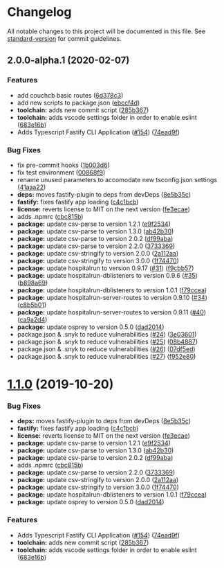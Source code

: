 # Changelog

All notable changes to this project will be documented in this file. See [standard-version](https://github.com/conventional-changelog/standard-version) for commit guidelines.

## 2.0.0-alpha.1 (2020-02-07)


### Features

* add couchcb basic routes ([6d378c3](https://github.com/HospitalRun/hospitalrun-server/commit/6d378c37919a34c5e7934471be95d6d0c36fb7e7))
* add new scripts to package.json ([ebccf4d](https://github.com/HospitalRun/hospitalrun-server/commit/ebccf4dcb12848db27db3358ad94d3fe6b73e4a2))
* **toolchain:** adds new commit script ([285b367](https://github.com/HospitalRun/hospitalrun-server/commit/285b3670461ed9f7667389b288eac91025c19463))
* **toolchain:** adds vscode settings folder in order to enable eslint ([683e16b](https://github.com/HospitalRun/hospitalrun-server/commit/683e16b563a055e3a896aba4f58629d9d1c2fa44))
* Adds Typescript Fastify CLI Application ([#154](https://github.com/HospitalRun/hospitalrun-server/issues/154)) ([74ead9f](https://github.com/HospitalRun/hospitalrun-server/commit/74ead9f76c7011ab3a894838e04e9a7735250866))


### Bug Fixes

* fix pre-commit hooks ([1b003d6](https://github.com/HospitalRun/hospitalrun-server/commit/1b003d6de444c502400e8df104c5e0a8156119cb))
* fix test environment ([00868f9](https://github.com/HospitalRun/hospitalrun-server/commit/00868f95e96e35994f3595aaa966490986a69548))
* rename unused parameters to accomodate new tsconfig.json settings ([41aaa22](https://github.com/HospitalRun/hospitalrun-server/commit/41aaa22cbe7be5d64ede2a70168a1f2490f2311e))
* **deps:** moves fastify-plugin to deps from devDeps ([8e5b35c](https://github.com/HospitalRun/hospitalrun-server/commit/8e5b35c84d4d13378d5631b2810830f17298e25f))
* **fastify:** fixes fastify app loading ([c4c1bcb](https://github.com/HospitalRun/hospitalrun-server/commit/c4c1bcb9ce288f0a366b2548d159a9c04601dae0))
* **license:** reverts license to MIT on the next version ([fe3ecae](https://github.com/HospitalRun/hospitalrun-server/commit/fe3ecae61a657adc61417bf7a62c712a261829ff))
* adds .npmrc ([cbc815b](https://github.com/HospitalRun/hospitalrun-server/commit/cbc815be9aa0c879075f02eb70724ef5943eb346))
* **package:** update csv-parse to version 1.2.1 ([e9f2534](https://github.com/HospitalRun/hospitalrun-server/commit/e9f25348688f0b9bd5a95028e12bc986c425e9a3))
* **package:** update csv-parse to version 1.3.0 ([ab42b30](https://github.com/HospitalRun/hospitalrun-server/commit/ab42b30369d5c659b5c765ad61b661492f243bae))
* **package:** update csv-parse to version 2.0.2 ([df99aba](https://github.com/HospitalRun/hospitalrun-server/commit/df99abaa907620d111a619e86994685726f49329))
* **package:** update csv-parse to version 2.2.0 ([3733369](https://github.com/HospitalRun/hospitalrun-server/commit/37333691d7916b03bc4c0c6ae11c431c74e06910))
* **package:** update csv-stringify to version 2.0.0 ([2a112aa](https://github.com/HospitalRun/hospitalrun-server/commit/2a112aae491aa57871da0c446f84e49e5402b502))
* **package:** update csv-stringify to version 3.0.0 ([1f74470](https://github.com/HospitalRun/hospitalrun-server/commit/1f74470c40cb31dbe9d887ffc4cefb13c2f0bc41))
* **package:** update hospitalrun to version 0.9.17 ([#31](https://github.com/HospitalRun/hospitalrun-server/issues/31)) ([f9cbb57](https://github.com/HospitalRun/hospitalrun-server/commit/f9cbb57359b078146276c0afd66426cea113b5e9))
* **package:** update hospitalrun-dblisteners to version 0.9.6 ([#35](https://github.com/HospitalRun/hospitalrun-server/issues/35)) ([b898a69](https://github.com/HospitalRun/hospitalrun-server/commit/b898a690f80e7e434e609d48f9716a7c9a845784))
* **package:** update hospitalrun-dblisteners to version 1.0.1 ([f79ccea](https://github.com/HospitalRun/hospitalrun-server/commit/f79cceae7b510ef09220a27ab6cad7b2383d8390))
* **package:** update hospitalrun-server-routes to version 0.9.10 ([#34](https://github.com/HospitalRun/hospitalrun-server/issues/34)) ([c8b5b01](https://github.com/HospitalRun/hospitalrun-server/commit/c8b5b01c8589d393555c8f2242c3f853b92301a7))
* **package:** update hospitalrun-server-routes to version 0.9.11 ([#40](https://github.com/HospitalRun/hospitalrun-server/issues/40)) ([ca9a2d4](https://github.com/HospitalRun/hospitalrun-server/commit/ca9a2d45d12bcc3a2d274577a4006fa68642a541))
* **package:** update osprey to version 0.5.0 ([dad2014](https://github.com/HospitalRun/hospitalrun-server/commit/dad20142aea10c754a892b56447dfa5f8be8ee10))
* package.json & .snyk to reduce vulnerabilities ([#24](https://github.com/HospitalRun/hospitalrun-server/issues/24)) ([3e03601](https://github.com/HospitalRun/hospitalrun-server/commit/3e0360164e678ecdcee6e7cc189922eb59cae3d7))
* package.json & .snyk to reduce vulnerabilities ([#25](https://github.com/HospitalRun/hospitalrun-server/issues/25)) ([08b4887](https://github.com/HospitalRun/hospitalrun-server/commit/08b4887fc6a7c573a3194a41bbe876f9a68b8eb5))
* package.json & .snyk to reduce vulnerabilities ([#26](https://github.com/HospitalRun/hospitalrun-server/issues/26)) ([07df5ed](https://github.com/HospitalRun/hospitalrun-server/commit/07df5edfd4f24652c970d21e55e778bc47b8eb5b))
* package.json & .snyk to reduce vulnerabilities ([#27](https://github.com/HospitalRun/hospitalrun-server/issues/27)) ([f952e80](https://github.com/HospitalRun/hospitalrun-server/commit/f952e8011f162310577da9a01fcfbd10e473a20e))

# [1.1.0](https://github.com/HospitalRun/hospitalrun-server/compare/v1.0.0...v1.1.0) (2019-10-20)


### Bug Fixes

* **deps:** moves fastify-plugin to deps from devDeps ([8e5b35c](https://github.com/HospitalRun/hospitalrun-server/commit/8e5b35c84d4d13378d5631b2810830f17298e25f))
* **fastify:** fixes fastify app loading ([c4c1bcb](https://github.com/HospitalRun/hospitalrun-server/commit/c4c1bcb9ce288f0a366b2548d159a9c04601dae0))
* **license:** reverts license to MIT on the next version ([fe3ecae](https://github.com/HospitalRun/hospitalrun-server/commit/fe3ecae61a657adc61417bf7a62c712a261829ff))
* **package:** update csv-parse to version 1.2.1 ([e9f2534](https://github.com/HospitalRun/hospitalrun-server/commit/e9f25348688f0b9bd5a95028e12bc986c425e9a3))
* **package:** update csv-parse to version 1.3.0 ([ab42b30](https://github.com/HospitalRun/hospitalrun-server/commit/ab42b30369d5c659b5c765ad61b661492f243bae))
* **package:** update csv-parse to version 2.0.2 ([df99aba](https://github.com/HospitalRun/hospitalrun-server/commit/df99abaa907620d111a619e86994685726f49329))
* adds .npmrc ([cbc815b](https://github.com/HospitalRun/hospitalrun-server/commit/cbc815be9aa0c879075f02eb70724ef5943eb346))
* **package:** update csv-parse to version 2.2.0 ([3733369](https://github.com/HospitalRun/hospitalrun-server/commit/37333691d7916b03bc4c0c6ae11c431c74e06910))
* **package:** update csv-stringify to version 2.0.0 ([2a112aa](https://github.com/HospitalRun/hospitalrun-server/commit/2a112aae491aa57871da0c446f84e49e5402b502))
* **package:** update csv-stringify to version 3.0.0 ([1f74470](https://github.com/HospitalRun/hospitalrun-server/commit/1f74470c40cb31dbe9d887ffc4cefb13c2f0bc41))
* **package:** update hospitalrun-dblisteners to version 1.0.1 ([f79ccea](https://github.com/HospitalRun/hospitalrun-server/commit/f79cceae7b510ef09220a27ab6cad7b2383d8390))
* **package:** update osprey to version 0.5.0 ([dad2014](https://github.com/HospitalRun/hospitalrun-server/commit/dad20142aea10c754a892b56447dfa5f8be8ee10))


### Features

* Adds Typescript Fastify CLI Application ([#154](https://github.com/HospitalRun/hospitalrun-server/issues/154)) ([74ead9f](https://github.com/HospitalRun/hospitalrun-server/commit/74ead9f76c7011ab3a894838e04e9a7735250866))
* **toolchain:** adds new commit script ([285b367](https://github.com/HospitalRun/hospitalrun-server/commit/285b3670461ed9f7667389b288eac91025c19463))
* **toolchain:** adds vscode settings folder in order to enable eslint ([683e16b](https://github.com/HospitalRun/hospitalrun-server/commit/683e16b563a055e3a896aba4f58629d9d1c2fa44))
